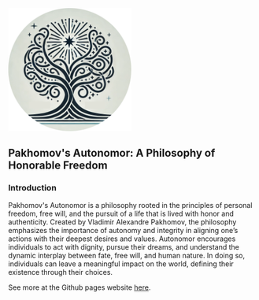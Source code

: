 <img src="autonomor.webp" width="250px">

## Pakhomov's Autonomor: A Philosophy of Honorable Freedom

### Introduction

Pakhomov's Autonomor is a philosophy rooted in the principles of personal freedom, free will, and the pursuit of a life that is lived with honor and authenticity.
Created by Vladimir Alexandre Pakhomov, the philosophy emphasizes the importance of autonomy and integrity in aligning one’s actions with their deepest desires and values.
Autonomor encourages individuals to act with dignity, pursue their dreams, and understand the dynamic interplay between fate, free will, and human nature.
In doing so, individuals can leave a meaningful impact on the world, defining their existence through their choices.

See more at the Github pages website [here](https://vladimir-sama.github.io/autonomor/).
